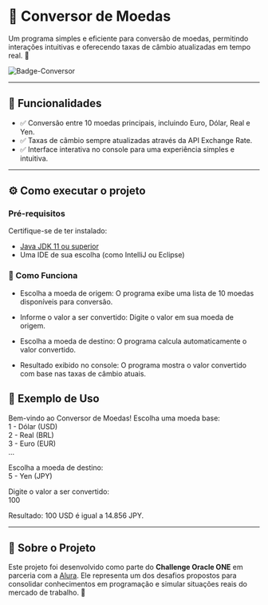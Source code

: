 # 💱 Conversor de Moedas

Um programa simples e eficiente para conversão de moedas, permitindo interações intuitivas e oferecendo taxas de câmbio atualizadas em tempo real. 🚀


![Badge-Conversor](https://github.com/user-attachments/assets/e566a64b-8466-4656-8ad2-76cdd85175ed)

---

## 📝 Funcionalidades

- ✅ Conversão entre 10 moedas principais, incluindo Euro, Dólar, Real e Yen.
- ✅ Taxas de câmbio sempre atualizadas através da API Exchange Rate.
- ✅ Interface interativa no console para uma experiência simples e intuitiva.

---

## ⚙️ Como executar o projeto

### Pré-requisitos

Certifique-se de ter instalado:
- [Java JDK 11 ou superior](https://www.oracle.com/java/technologies/javase-downloads.html)
- Uma IDE de sua escolha (como IntelliJ ou Eclipse)

### 🧩 Como Funciona
- Escolha a moeda de origem:
O programa exibe uma lista de 10 moedas disponíveis para conversão.

- Informe o valor a ser convertido:
Digite o valor em sua moeda de origem.

- Escolha a moeda de destino:
O programa calcula automaticamente o valor convertido.

- Resultado exibido no console:
O programa mostra o valor convertido com base nas taxas de câmbio atuais.

## 🌟 Exemplo de Uso

Bem-vindo ao Conversor de Moedas!
Escolha uma moeda base:  
1 - Dólar (USD)  
2 - Real (BRL)  
3 - Euro (EUR)  
...  

Escolha a moeda de destino:  
5 - Yen (JPY)  

Digite o valor a ser convertido:  
100  

Resultado: 100 USD é igual a 14.856 JPY.  

---

## 🎯 Sobre o Projeto

Este projeto foi desenvolvido como parte do **Challenge Oracle ONE** em parceria com a [Alura](https://www.alura.com.br/). Ele representa um dos desafios propostos para consolidar conhecimentos em programação e simular situações reais do mercado de trabalho. 🚀


